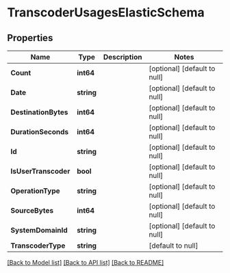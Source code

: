 # TranscoderUsagesElasticSchema

## Properties
Name | Type | Description | Notes
------------ | ------------- | ------------- | -------------
**Count** | **int64** |  | [optional] [default to null]
**Date** | **string** |  | [optional] [default to null]
**DestinationBytes** | **int64** |  | [optional] [default to null]
**DurationSeconds** | **int64** |  | [optional] [default to null]
**Id** | **string** |  | [optional] [default to null]
**IsUserTranscoder** | **bool** |  | [optional] [default to null]
**OperationType** | **string** |  | [optional] [default to null]
**SourceBytes** | **int64** |  | [optional] [default to null]
**SystemDomainId** | **string** |  | [optional] [default to null]
**TranscoderType** | **string** |  | [default to null]

[[Back to Model list]](../README.md#documentation-for-models) [[Back to API list]](../README.md#documentation-for-api-endpoints) [[Back to README]](../README.md)


